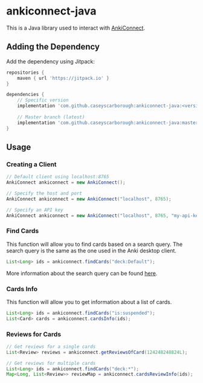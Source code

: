 # ankiconnect-java

This is a Java library used to interact with [AnkiConnect](https://foosoft.net/projects/anki-connect/).

## Adding the Dependency

Add the dependency using Jitpack:

```groovy
repositories {
    maven { url 'https://jitpack.io' }
}

dependencies {
    // Specific version
    implementation 'com.github.caseyscarborough:ankiconnect-java:<version>'
    
    // Master branch (latest)
    implementation 'com.github.caseyscarborough:ankiconnect-java:master-SNAPSHOT'
}
```

## Usage

### Creating a Client

```java
// Default client using localhost:8765
AnkiConnect ankiconnect = new AnkiConnect();

// Specify the host and port
AnkiConnect ankiconnect = new AnkiConnect("localhost", 8765);

// Specify an API key
AnkiConnect ankiconnect = new AnkiConnect("localhost", 8765, "my-api-key");
```

### Find Cards

This function will allow you to find cards based on a search query. The search query is the same as the one used in the Anki desktop client.

```java
List<Long> ids = ankiconnect.findCards("deck:Default");
```

More information about the search query can be found [here](https://docs.ankiweb.net/searching.html).


### Cards Info

This function will allow you to get information about a list of cards.

```java
List<Long> ids = ankiconnect.findCards("is:suspended");
List<Card> cards = ankiconnect.cardsInfo(ids);
```

### Reviews for Cards

```java
// Get reviews for a single cards
List<Review> reviews = ankiconnect.getReviewsOfCard(124248248824L);

// Get reviews for multiple cards
List<Long> ids = ankiconnect.findCards("deck:*");
Map<Long, List<Review>> reviewMap = ankiconnect.cardsReviewInfo(ids);
```
